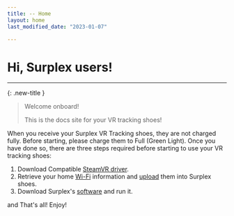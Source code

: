 ```yaml
---
title: -- Home
layout: home
last_modified_date: "2023-01-07"

---
```


# **Hi, Surplex users!**
---

{: .new-title }
> Welcome onboard!
>
> This is the docs site for your VR tracking shoes!

When you receive your Surplex VR Tracking shoes, they are not charged fully. Before starting, please charge them to Full (Green Light). Once you have done so, there are three steps required before starting to use your VR tracking shoes:

1. Download Compatible [SteamVR driver].
2. Retrieve your home [Wi-Fi] information and [upload] them into Surplex shoes.
3. Download Surplex's [software] and run it.

and That's all! Enjoy!

<!-- ---- -->

[Wi-Fi]: /wifi.html
[SteamVR driver]: /driver.html
[upload]: /firmware.html
[software]: /software.html
